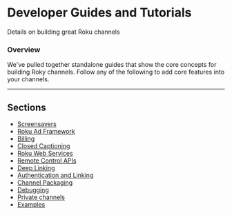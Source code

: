 # Developer Guides and Tutorials
Details on building great Roku channels

### Overview
We've pulled together standalone guides that show the core concepts for building Roky channels. Follow any of the following to add core features into your channels.

- - -

## Sections

* [Screensavers](screensavers.md)
* [Roku Ad Framework](roku-ad-framework.md)
* [Billing](roku-billing.md)
* [Closed Captioning](closed-captioning.md)
* [Roku Web Services](roku-web-services.md)
* [Remote Control APIs](remote-api-ecp.md)
* [Deep Linking](deep-linking.md)
* [Authentication and Linking](auth-linking.md)
* [Channel Packaging](packaging.md)
* [Debugging](debugging.md)
* [Private channels](private-channels.md)
* [Examples](examples.md)
